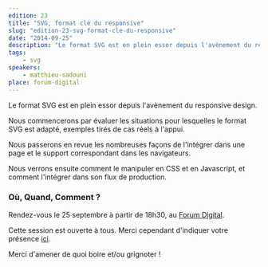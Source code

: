 ```yaml
---
edition: 23
title: "SVG, format clé du responsive"
slug: "edition-23-svg-format-cle-du-responsive"
date: "2014-09-25"
description: "Le format SVG est en plein essor depuis l'avènement du responsive design."
tags:
    - svg
speakers:
    - matthieu-sadouni
place: forum-digital
---
```


Le format SVG est en plein essor depuis l'avènement du responsive design.

Nous commencerons par évaluer les situations pour lesquelles le format SVG est adapté, exemples
tirés de cas réels à l'appui.

Nous passerons en revue les nombreuses façons de l'intégrer dans une page et le support
correspondant dans les navigateurs.

Nous verrons ensuite comment le manipuler en CSS et en Javascript, et comment l'intégrer dans son
flux de production.

### Où, Quand, Comment ?

Rendez-vous le 25 septembre à partir de 18h30, au [Forum Digital](http://forum-digital.fr).

Cette session est ouverte à tous. Merci cependant d'indiquer votre présence
[ici](https://docs.google.com/forms/d/1tvKL-H9H5IH6E87gJTdmlDDOW6M5Ut6FsrBdSIXa9q0/viewform).

Merci d'amener de quoi boire et/ou grignoter !
